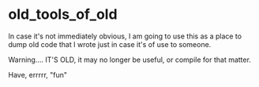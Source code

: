 old_tools_of_old
================
In case it's not immediately obvious, I am going to use this as a place to dump old code that I wrote just in case it's of use to someone.

Warning.... IT'S OLD, it may no longer be useful, or compile for that matter.

Have, errrrr, "fun"
